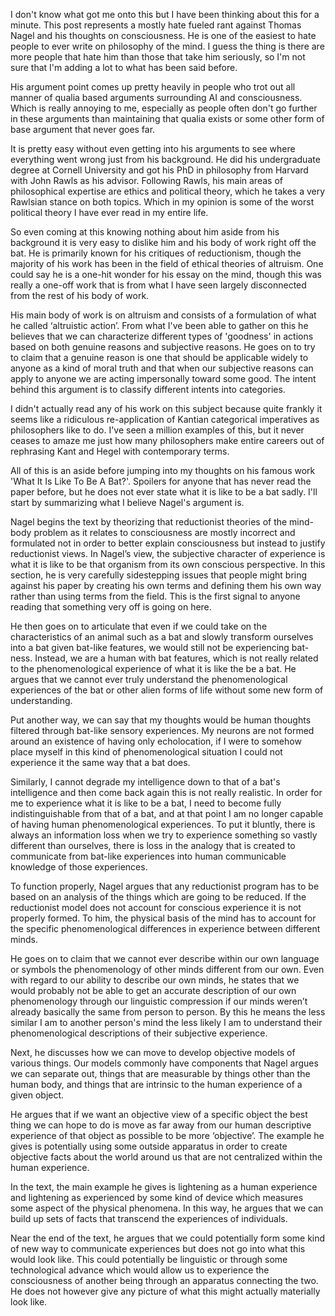 

I don't know what got me onto this but I have been thinking about this for a minute. This post represents a mostly hate fueled rant against Thomas Nagel and his thoughts on consciousness. He is one of the easiest to hate people to ever write on philosophy of the mind. I guess the thing is there are more people that hate him than those that take him seriously, so I'm not sure that I'm adding a lot to what has been said before. 

His argument point comes up pretty heavily in people who trot out all manner of qualia based arguments surrounding AI and consciousness. Which is really annoying to me, especially as people often don't go further in these arguments than maintaining that qualia exists or some other form of base argument that never goes far.

It is pretty easy without even getting into his arguments to see where everything went wrong just from his background. He did his undergraduate degree at Cornell University and got his PhD in philosophy from Harvard with John Rawls as his advisor. Following Rawls, his main areas of philosophical expertise are ethics and political theory, which he takes a very Rawlsian stance on both topics. Which in my opinion is some of the worst political theory I have ever read in my entire life. 

So even coming at this knowing nothing about him aside from his background it is very easy to dislike him and his body of work right off the bat. He is primarily known for his critiques of reductionism, though the majority of his work has been in the field of ethical theories of altruism. One could say he is a one-hit wonder for his essay on the mind, though this was really a one-off work that is from what I have seen largely disconnected from the rest of his body of work.

His main body of work is on altruism and consists of a formulation of what he called ‘altruistic action’. From what I've been able to gather on this he believes that we can characterize different types of 'goodness' in actions based on both genuine reasons and subjective reasons. He goes on to try to claim that a genuine reason is one that should be applicable widely to anyone as a kind of moral truth and that when our subjective reasons can apply to anyone we are acting impersonally toward some good. The intent behind this argument is to classify different intents into categories. 

I didn't actually read any of his work on this subject because quite frankly it seems like a ridiculous re-application of Kantian categorical imperatives as philosophers like to do. I've seen a million examples of this, but it never ceases to amaze me just how many philosophers make entire careers out of rephrasing Kant and Hegel with contemporary terms.

All of this is an aside before jumping into my thoughts on his famous work 'What It Is Like To Be A Bat?'. Spoilers for anyone that has never read the paper before, but he does not ever state what it is like to be a bat sadly. I'll start by summarizing what I believe Nagel's argument is.

Nagel begins the text by theorizing that reductionist theories of the mind-body problem as it relates to consciousness are mostly incorrect and formulated not in order to better explain consciousness but instead to justify reductionist views. In Nagel’s view, the subjective character of experience is what it is like to be that organism from its own conscious perspective. In this section, he is very carefully sidestepping issues that people might bring against his paper by creating his own terms and defining them his own way rather than using terms from the field. This is the first signal to anyone reading that something very off is going on here.

He then goes on to articulate that even if we could take on the characteristics of an animal such as a bat and slowly transform ourselves into a bat given bat-like features, we would still not be experiencing bat-ness. Instead, we are a human with bat features, which is not really related to the phenomenological experience of what it is like the be a bat. He argues that we cannot ever truly understand the phenomenological experiences of the bat or other alien forms of life without some new form of understanding. 

Put another way, we can say that my thoughts would be human thoughts filtered through bat-like sensory experiences. My neurons are not formed around an existence of having only echolocation, if I were to somehow place myself in this kind of phenomenological situation I could not experience it the same way that a bat does. 

Similarly, I cannot degrade my intelligence down to that of a bat's intelligence and then come back again this is not really realistic. In order for me to experience what it is like to be a bat, I need to become fully indistinguishable from that of a bat, and at that point I am no longer capable of having human phenomenological experiences. To put it bluntly, there is always an information loss when we try to experience something so vastly different than ourselves, there is loss in the analogy that is created to communicate from bat-like experiences into human communicable knowledge of those experiences.

To function properly, Nagel argues that any reductionist program has to be based on an analysis of the things which are going to be reduced. If the reductionist model does not account for conscious experience it is not properly formed. To him, the physical basis of the mind has to account for the specific phenomenological differences in experience between different minds. 

He goes on to claim that we cannot ever describe within our own language or symbols the phenomenology of other minds different from our own. Even with regard to our ability to describe our own minds, he states that we would probably not be able to get an accurate description of our own phenomenology through our linguistic compression if our minds weren’t already basically the same from person to person. By this he means the less similar I am to another person's mind the less likely I am to understand their phenomenological descriptions of their subjective experience.

Next, he discusses how we can move to develop objective models of various things. Our models commonly have components that Nagel argues we can separate out, things that are measurable by things other than the human body, and things that are intrinsic to the human experience of a given object. 

He argues that if we want an objective view of a specific object the best thing we can hope to do is move as far away from our human descriptive experience of that object as possible to be more ‘objective’. The example he gives is potentially using some outside apparatus in order to create objective facts about the world around us that are not centralized within the human experience. 

In the text, the main example he gives is lightening as a human experience and lightening as experienced by some kind of device which measures some aspect of the physical phenomena. In this way, he argues that we can build up sets of facts that transcend the experiences of individuals. 

Near the end of the text, he argues that we could potentially form some kind of new way to communicate experiences but does not go into what this would look like. This could potentially be linguistic or through some technological advance which would allow us to experience the consciousness of another being through an apparatus connecting the two. He does not however give any picture of what this might actually materially look like.
